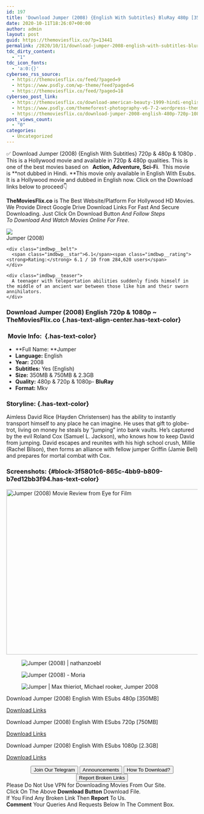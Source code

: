 ```yaml
---
id: 197
title: 'Download Jumper (2008) {English With Subtitles} BluRay 480p [350MB] || 720p [750MB] || 1080p [2.3GB]'
date: 2020-10-11T18:26:07+00:00
author: admin
layout: post
guid: https://themoviesflix.co/?p=13441
permalink: /2020/10/11/download-jumper-2008-english-with-subtitles-bluray-480p-350mb-720p-750mb-1080p-2-3gb/
tdc_dirty_content:
  - "1"
tdc_icon_fonts:
  - 'a:0:{}'
cyberseo_rss_source:
  - https://themoviesflix.co/feed/?paged=9
  - https://www.psdly.com/wp-theme/feed?paged=6
  - https://themoviesflix.co/feed/?paged=18
cyberseo_post_link:
  - https://themoviesflix.co/download-american-beauty-1999-hindi-english-480p-720p/
  - https://www.psdly.com/themeforest-photography-v6-7-2-wordpress-theme-13304399
  - https://themoviesflix.co/download-jumper-2008-english-480p-720p-1080p/
post_views_count:
  - "0"
categories:
  - Uncategorized
---
```

✅ Download Jumper (2008) {English With Subtitles} 720p&nbsp;&&nbsp;480p & 1080p&nbsp;. This is a Hollywood movie and available in&nbsp;720p&nbsp;&&nbsp;480p&nbsp;qualities. This is one of the best movies based on&nbsp;**&nbsp;&nbsp;Action,&nbsp;Adventure,&nbsp;Sci-Fi**.&nbsp;&nbsp;This movie is&nbsp;**not dubbed in&nbsp;Hindi.&nbsp;**This movie only available in English With Esubs. It is a Hollywood movie and dubbed in English now.&nbsp;Click on the Download links below to proceed👇

**TheMoviesFlix.co**&nbsp;is The Best Website/Platform For Hollywood HD Movies. We Provide Direct Google Drive Download Links For Fast And Secure Downloading. Just Click On Download Button&nbsp;_And Follow Steps To&nbsp;Download And Watch Movies Online For Free_.

<div class="imdbwp imdbwp--movie dark">
  <div class="imdbwp__thumb">
    <a class="imdbwp__link" target="_blank" title="Jumper" href="https://www.imdb.com/title/tt0489099/" rel="nofollow noopener noreferrer"><img class="imdbwp__img" src="https://m.media-amazon.com/images/M/MV5BMjEwOTkyOTI3M15BMl5BanBnXkFtZTcwNTQxMjU1MQ@@._V1_SX300.jpg" /></a>
  </div>
  
  <div class="imdbwp__content">
    <div class="imdbwp__header">
      <span class="imdbwp__title">Jumper</span> (2008)
    </div>
    
    <div class="imdbwp__belt">
      <span class="imdbwp__star">6.1</span><span class="imdbwp__rating"><strong>Rating:</strong> 6.1 / 10 from 284,620 users</span>
    </div>
    
    <div class="imdbwp__teaser">
      A teenager with teleportation abilities suddenly finds himself in the middle of an ancient war between those like him and their sworn annihilators.
    </div>
  </div>
</div>

### Download Jumper (2008) English 720p & 1080p ~ TheMoviesFlix.co {.has-text-align-center.has-text-color}

### &nbsp;Movie Info:&nbsp; {.has-text-color}

  * **Full Name:&nbsp;**Jumper
  * **Language:**&nbsp;English
  * **Year:**&nbsp;2008
  * **Subtitles:**&nbsp;Yes (English)
  * **Size:**&nbsp;350MB & 750MB & 2.3GB
  * **Quality:**&nbsp;480p & 720p & 1080p-&nbsp;**BluRay**
  * **Format:**&nbsp;Mkv

### Storyline: {.has-text-color}

Aimless David Rice (Hayden Christensen) has the ability to instantly transport himself to any place he can imagine. He uses that gift to globe-trot, living on money he steals by “jumping” into bank vaults. He’s captured by the evil Roland Cox (Samuel L. Jackson), who knows how to keep David from jumping. David escapes and reunites with his high school crush, Millie (Rachel Bilson), then forms an alliance with fellow jumper Griffin (Jamie Bell) and prepares for mortal combat with Cox.

### Screenshots: {#block-3f5801c6-865c-4bb9-b809-b7ed12bb3f94.has-text-color}<figure class="wp-block-image is-resized">

<img loading="lazy" src="https://www.eyeforfilm.co.uk/images/newsite/jumper_600.jpg" alt="Jumper (2008) Movie Review from Eye for Film" width="775" height="435" /> </figure> <figure class="wp-block-image">![Jumper (2008) | nathanzoebl](https://nathanzoebl.files.wordpress.com/2019/02/jumper_hero_movie.jpg)</figure> <figure class="wp-block-image">![Jumper (2008) - Moria](https://www.moriareviews.com/rongulator/wp-content/uploads/Jumper-2008-2.jpg)</figure> <figure class="wp-block-image">![Jumper | Max thieriot, Michael rooker, Jumper 2008](https://i.pinimg.com/originals/7d/be/bc/7dbebc7678799c2e485165fcce92d571.jpg)</figure> 

<p class="has-text-align-center has-text-color has-medium-font-size">
  Download Jumper (2008) English With ESubs 480p [350MB]
</p>

<span class="mb-center maxbutton-3-center"><span class="maxbutton-3-container mb-container"><a class="maxbutton-3 maxbutton maxbutton-post-button" target="_blank" rel="nofollow noopener noreferrer" href="https://coinquint.com/a13122/"><span class="mb-text">Download Links</span></a></span></span>

<p class="has-text-align-center has-text-color has-medium-font-size">
  Download Jumper (2008) English With ESubs 720p [750MB]
</p>

<span class="mb-center maxbutton-3-center"><span class="maxbutton-3-container mb-container"><a class="maxbutton-3 maxbutton maxbutton-post-button" target="_blank" rel="nofollow noopener noreferrer" href="https://coinquint.com/a13124/"><span class="mb-text">Download Links</span></a></span></span>

<p class="has-text-align-center has-text-color has-medium-font-size">
  Download Jumper (2008) English With ESubs 1080p [2.3GB]
</p>

<span class="mb-center maxbutton-3-center"><span class="maxbutton-3-container mb-container"><a class="maxbutton-3 maxbutton maxbutton-post-button" target="_blank" rel="nofollow noopener noreferrer" href="https://coinquint.com/a13126/"><span class="mb-text">Download Links</span></a></span></span>

<center>
</center>

<center>
  <a href="https://t.me/themoviesflixcom" target="_blank" data-wpel-link="external" rel="nofollow external noopener noreferrer"><button class="button button5">Join Our Telegram</button></a> <a href="https://themoviesflix.co/download-jumper-2008-english-480p-720p-1080p/#" target="_blank" data-wpel-link="external" rel="nofollow external noopener noreferrer"><button class="button button5">Announcements</button></a> <a href="https://themoviesflix.com/how-to-download/" target="_blank" data-wpel-link="external" rel="nofollow external noopener noreferrer"><button class="button button5">How To Download?</button></a> <a href="https://themoviesflix.co/download-jumper-2008-english-480p-720p-1080p/#" target="_blank" data-wpel-link="external" rel="nofollow external noopener noreferrer"><button class="button button5">Report Broken Links</button></a>
</center>

<div class="alert alert-danger">
  Please Do Not Use VPN for Downloading Movies From Our Site.
</div>

<div class="alert alert-success">
  Click On The Above <strong>Download Button</strong> Download File.
</div>

<div class="alert alert-warning">
  If You Find Any Broken Link Then <strong>Report</strong> To Us.
</div>

<div class="alert alert-info">
  <strong>Comment</strong> Your Queries And Requests Below In The Comment Box.
</div>